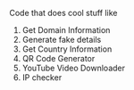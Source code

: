 Code that does cool stuff like

1. Get Domain Information
2. Generate fake details
3. Get Country Information
4. QR Code Generator
5. YouTube Video Downloader
6. IP checker
